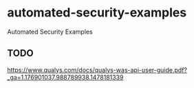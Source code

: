 # automated-security-examples
Automated Security Examples


## TODO
https://www.qualys.com/docs/qualys-was-api-user-guide.pdf?_ga=1.176901037.988789938.1478181339
